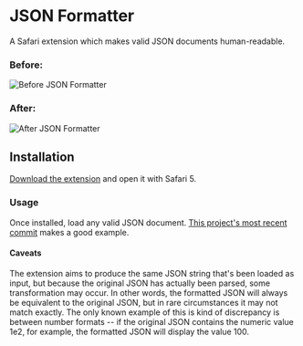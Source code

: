 # JSON Formatter

A Safari extension which makes valid JSON documents human-readable.

### Before:
![Before JSON Formatter][i1]
### After:
![After JSON Formatter][i2]

## Installation
[Download the extension][1] and open it with Safari 5.

### Usage
Once installed, load any valid JSON document. [This project's most recent
commit][2] makes a good example.

#### Caveats
The extension aims to produce the same JSON string that's been loaded as input,
but because the original JSON has actually been parsed, some transformation may
occur. In other words, the formatted JSON will always be equivalent to the
original JSON, but in rare circumstances it may not match exactly. The only
known example of this is kind of discrepancy is between number formats -- if the
original JSON contains the numeric value 1e2, for example, the formatted JSON
will display the value 100.

[1]: http://github.com/downloads/rfletcher/safari-json-formatter/JSON_Formatter.safariextz
[2]: http://github.com/rfletcher/safari-json-formatter/commit/HEAD.json
[i1]: http://github.com/rfletcher/safari-json-formatter/raw/HEAD/images/before.png
[i2]: http://github.com/rfletcher/safari-json-formatter/raw/HEAD/images/after.png